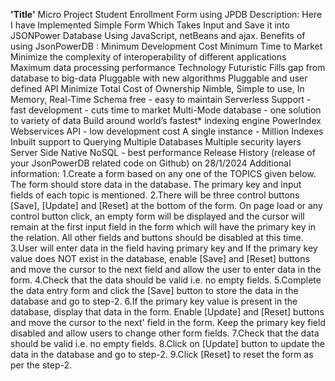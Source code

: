 **'Title'** 
Micro Project Student Enrollment Form using JPDB
Description: 
Here I have Implemented Simple Form Which Takes Input and Save it into JSONPower Database Using JavaScript, netBeans and ajax. 
Benefits of using JsonPowerDB : Minimum Development Cost Minimum Time to Market Minimize the complexity of interoperability of different applications Maximum data processing performance Technology Futuristic Fills gap from database to big-data Pluggable with new algorithms Pluggable and user defined API Minimize Total Cost of Ownership Nimble, Simple to use, In Memory, Real-Time Schema free - easy to maintain Serverless Support - fast development - cuts time to market Multi-Mode database - one solution to variety of data Build around world’s fastest* indexing engine PowerIndex Webservices API - low development cost A single instance - Million Indexes Inbuilt support to Querying Multiple Databases Multiple security layers Server Side Native NoSQL - best performance 
Release History (release of your JsonPowerDB related code on Github) on 28/1/2024 
Additional information: 
1.Create a form based on any one of the TOPICS given below. The form should store data in the database. The primary key and input fields of each topic is mentioned. 
2.There will be three control buttons [Save], [Update] and [Reset] at the bottom of the form. On page load or any control button click, an empty form will be displayed and the cursor will remain at the first input field in the form which will have the primary key in the relation. All other fields and buttons should be disabled at this time. 
3.User will enter data in the field having primary key and If the primary key value does NOT exist in the database, enable [Save] and [Reset] buttons and move the cursor to the next field and allow the user to enter data in the form. 
4.Check that the data should be valid i.e. no empty fields. 
5.Complete the data entry form and click the [Save] button to store the data in the database and go to step-2. 
6.If the primary key value is present in the database, display that data in the form. Enable [Update] and [Reset] buttons and move the cursor to the next' field in the form. Keep the primary key field disabled and allow users to change other form fields. 
7.Check that the data should be valid i.e. no empty fields. 
8.Click on [Update] button to update the data in the database and go to step-2. 
9.Click [Reset] to reset the form as per the step-2.
